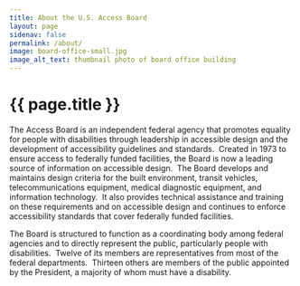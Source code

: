 ```yaml
---
title: About the U.S. Access Board
layout: page
sidenav: false
permalink: /about/
image: board-office-small.jpg
image_alt_text: thumbnail photo of board office building
---
```


# {{ page.title }}

The Access Board is an independent federal agency that promotes equality for people with disabilities through leadership in accessible design and the development of accessibility guidelines and standards.&nbsp;
Created in 1973 to ensure access to federally funded facilities, the Board is now a leading source of information on accessible design.&nbsp;
The Board develops and maintains design criteria for the built environment, transit vehicles, telecommunications equipment, medical diagnostic equipment, and information technology.&nbsp; It also provides technical assistance and training on these requirements and on accessible design and continues to enforce accessibility standards that cover federally funded facilities.

The Board is structured to function as a coordinating body among federal agencies and to directly represent the public, particularly people with disabilities.&nbsp;
Twelve of its members are representatives from most of the federal departments.&nbsp;
Thirteen others are members of the public appointed by the President, a majority of whom must have a disability.
